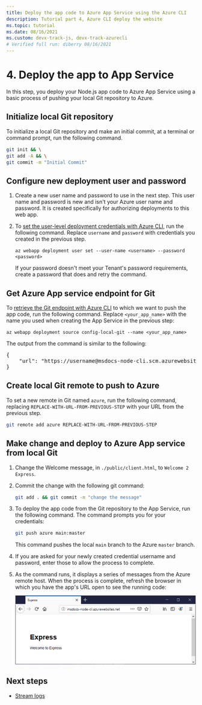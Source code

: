 ```yaml
---
title: Deploy the app code to Azure App Service using the Azure CLI
description: Tutorial part 4, Azure CLI deploy the website
ms.topic: tutorial
ms.date: 08/16/2021
ms.custom: devx-track-js, devx-track-azurecli
# Verified full run: diberry 08/16/2021
---
```


# 4. Deploy the app to App Service

In this step, you deploy your Node.js app code to Azure App Service using a basic process of pushing your local Git repository to Azure.

## Initialize local Git repository

To initialize a local Git repository and make an initial commit, at a terminal or command prompt, run the following command. 

```bash
git init && \
git add -A && \
git commit -m "Initial Commit"
```

## Configure new deployment user and password

1. Create a new user name and password to use in the next step. This user name and password is new and isn't your Azure user name and password. It is created specifically for authorizing deployments to this web app.

1. To [set the user-level deployment credentials with Azure CLI](/azure/app-service/deploy-configure-credentials), run the following command. Replace `username` and `password` with credentials you created in the previous step. 

    ```azurecli
    az webapp deployment user set --user-name <username> --password <password>
    ```

    If your password doesn't meet your Tenant's password requirements, create a password that does and retry the command.

## Get Azure App service endpoint for Git

To [retrieve the Git endpoint with Azure CLI](/cli/azure/webapp/deployment/source) to which we want to push the app code, run the following command. Replace `<your_app_name>` with the name you used when creating the App Service in the previous step:

```azurecli
az webapp deployment source config-local-git --name <your_app_name>
```

The output from the command is similar to the following:

<pre>
{
    "url": "https://username@msdocs-node-cli.scm.azurewebsites.net/msdocs-node-cli.git"
}
</pre>

## Create local Git remote to push to Azure

To set a new remote in Git named `azure`, run the following command, replacing `REPLACE-WITH-URL-FROM-PREVIOUS-STEP` with your URL from the previous step. 

```bash
git remote add azure REPLACE-WITH-URL-FROM-PREVIOUS-STEP
```

## Make change and deploy to Azure App service from local Git

1. Change the Welcome message, in `./public/client.html`, to `Welcome 2 Express`.

1. Commit the change with the following git command:

    ```bash
    git add . && git commit -m "change the message"
    ```

1. To deploy the app code from the Git repository to the App Service, run the following command. The command prompts you for your credentials:

    ```bash
    git push azure main:master
    ```

    This command pushes the local `main` branch to the Azure `master` branch.  

1. If you are asked for your newly created credential username and password, enter those to allow the process to complete. 

1. As the command runs, it displays a series of messages from the Azure remote host. When the process is complete, refresh the browser in which you have the app's URL open to see the running code:

    ![App code running on Azure](../../media/azure-cli/remote-app.png)

## Next steps

* [Stream logs](tutorial-vscode-azure-cli-node-05.md)
